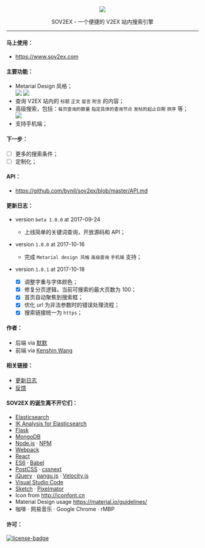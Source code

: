 <p align="center"><img src="http://ksria.com/sov2ex/assets/images/logo@2x.png" /></p>
<p align="center">SOV2EX - 一个便捷的 V2EX 站内搜索引擎</p>

***

#### 马上使用：
* https://www.sov2ex.com

#### 主要功能：
- Metarial Design 风格；  
  ![](https://i.imgur.com/jh8FNXRm.png) ![](https://i.imgur.com/w9tjfARm.png)
- 查询 V2EX 站内的 `标题` `正文` `留言` `附言` 的内容；  
- 高级搜索，包括：`每页查询的数量` `指定具体的查询节点` `发帖的起止日期` `排序` 等；  
  ![](https://i.imgur.com/EGAkPSk.png)
- 支持手机端；  

#### 下一步：
- [ ] 更多的搜索条件；  
- [ ] 定制化；  

#### API：
- https://github.com/bynil/sov2ex/blob/master/API.md

#### 更新日志：
- version `beta 1.0.0` at 2017-09-24
  * 上线简单的关键词查询，开放源码和 API；

- version `1.0.0` at 2017-10-16
  * 完成 `Metarial design 风格` `高级查询` `手机端` 支持；

- version `1.0.1` at 2017-10-18
  - [x] 调整字重与字体颜色；
  - [x] 修复分页逻辑，当前可搜索的最大页数为 100；
  - [x] 首页自动聚焦到搜索框；
  - [x] 优化 url 为非法参数时的错误处理流程；
  - [x] 搜索链接统一为 `https`；

#### 作者：
- 后端 via [默默](http://www.gexiao.me/)
- 前端 via [Kenshin Wang](https://github.com/Kenshin/sov2ex)

#### 相关链接：
* [更新日志](https://github.com/bynil/sov2ex/blob/master/README.md#更新日志)
* [反馈](https://github.com/bynil/sov2ex/issues)

#### SOV2EX 的诞生离不开它们：
- [Elasticsearch](https://www.elastic.co/)
- [IK Analysis for Elasticsearch](https://github.com/medcl/elasticsearch-analysis-ik)
- [Flask](http://flask.pocoo.org/)
- [MongoDB](https://www.mongodb.com/)
- [Node.js](https://nodejs.org/) · [NPM](https://www.npmjs.com)
- [Webpack](https://webpack.github.io/)
- [React](https://facebook.github.io/react)
- [ES6](http://es6-features.org/) · [Babel](https://babeljs.io)
- [PostCSS](http://postcss.org/) · [cssnext](http://cssnext.io/)
- [jQuery](https://jquery.com/) · [pangu.js](https://github.com/vinta/pangu.js) · [Velocity.js](http://velocityjs.org/)
- [Visual Studio Code](https://code.visualstudio.com/)
- [Sketch](https://www.sketchapp.com/) · [Pixelmator](http://www.pixelmator.com/)
- Icon from <http://iconfont.cn>
- Material Design usage <https://material.io/guidelines/>
- 咖啡 · 网易音乐 · Google Chrome · rMBP

#### 许可：
[![license-badge]][license-link]

<!-- Link -->
[license-badge]:    https://img.shields.io/github/license/mashape/apistatus.svg
[license-link]:     https://opensource.org/licenses/MIT

